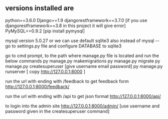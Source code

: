 versions installed are
-----------------------

python==3.6.0
Django==1.9
djangorestframework==3.7.0 [if you use djangorestframework==3.8 in this project it will give error]
PyMySQL==0.9.2 [pip install pymysql]


mysql version 5.0.27
or we can use default sqlite3 also instead of mysql -- go to settings.py file and configure DATABASE to sqlite3


go to cmd prompt, to the path where manage.py file is located and run the below commands
py manage.py makemigrations
py manage.py migrate
py manage.py createsuperuser    [give username email password]
py manage.py runserver		[ copy http://127.0.0.1:8000 ]

run the url with ending with /feedback to get feedback form
http://127.0.0.1:8000/feedback/

run the url with ending with /api to get json format
http://127.0.0.1:8000/api/

to login into the admin site 
http://127.0.0.1:8000/admin/   [use username and password given in the createsuperuser command]
